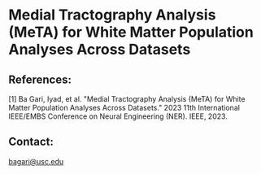 # Medial Tractography Analysis (MeTA) for White Matter Population Analyses Across Datasets

## References:

[1] Ba Gari, Iyad, et al. "Medial Tractography Analysis (MeTA) for White Matter Population Analyses Across Datasets." 2023 11th International IEEE/EMBS Conference on Neural Engineering (NER). IEEE, 2023.

## Contact:

bagari@usc.edu
